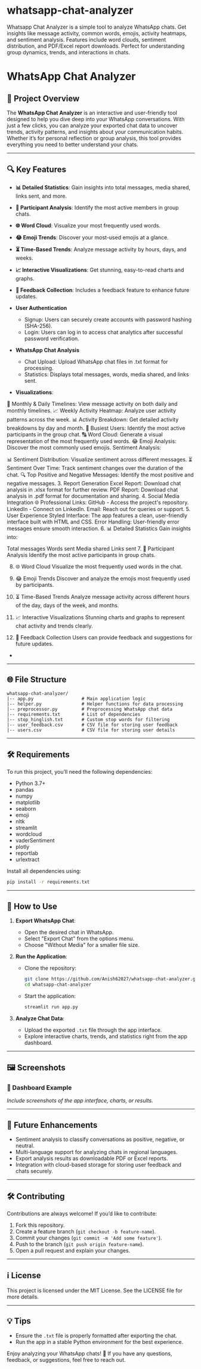 # whatsapp-chat-analyzer
Whatsapp Chat Analyzer is a simple tool to analyze WhatsApp chats. Get insights like message activity, common words, emojis, activity heatmaps, and sentiment analysis. Features include word clouds, sentiment distribution, and PDF/Excel report downloads. Perfect for understanding group dynamics, trends, and interactions in chats.


# WhatsApp Chat Analyzer

## 🔎 Project Overview
The **WhatsApp Chat Analyzer** is an interactive and user-friendly tool designed to help you dive deep into your WhatsApp conversations. With just a few clicks, you can analyze your exported chat data to uncover trends, activity patterns, and insights about your communication habits. Whether it’s for personal reflection or group analysis, this tool provides everything you need to better understand your chats.

---

## 🔍 Key Features
- **📊 Detailed Statistics**: Gain insights into total messages, media shared, links sent, and more.
- **🧩 Participant Analysis**: Identify the most active members in group chats.
- **🌐 Word Cloud**: Visualize your most frequently used words.
- **😂 Emoji Trends**: Discover your most-used emojis at a glance.
- **⏳ Time-Based Trends**: Analyze message activity by hours, days, and weeks.
- **📈 Interactive Visualizations**: Get stunning, easy-to-read charts and graphs.
- **📢 Feedback Collection**: Includes a feedback feature to enhance future updates.
- **User Authentication**
    - Signup: Users can securely create accounts with password hashing (SHA-256).
    - Login: Users can log in to access chat analytics after successful password verification.
- **WhatsApp Chat Analysis**
    - Chat Upload: Upload WhatsApp chat files in .txt format for processing.
    - Statistics: Displays total messages, words, media shared, and links sent.

- **Visualizations**:

📅 Monthly & Daily Timelines: View message activity on both daily and monthly timelines.
📈 Weekly Activity Heatmap: Analyze user activity patterns across the week.
📊 Activity Breakdown: Get detailed activity breakdowns by day and month.
👥 Busiest Users: Identify the most active participants in the group chat.
🔠 Word Cloud: Generate a visual representation of the most frequently used words.
😂 Emoji Analysis: Discover the most commonly used emojis.
Sentiment Analysis:

📊 Sentiment Distribution: Visualize sentiment across different messages.
⏳ Sentiment Over Time: Track sentiment changes over the duration of the chat.
🔍 Top Positive and Negative Messages: Identify the most positive and negative messages.
3. Report Generation
Excel Report: Download chat analysis in .xlsx format for further review.
PDF Report: Download chat analysis in .pdf format for documentation and sharing.
4. Social Media Integration
🌐 Professional Links:
GitHub - Access the project's repository.
LinkedIn - Connect on LinkedIn.
Email: Reach out for queries or support.
5. User Experience
Styled Interface: The app features a clean, user-friendly interface built with HTML and CSS.
Error Handling: User-friendly error messages ensure smooth interaction.
6. 📊 Detailed Statistics
Gain insights into:

Total messages
Words sent
Media shared
Links sent
7. 🧩 Participant Analysis
Identify the most active participants in group chats.

8. 🌐 Word Cloud
Visualize the most frequently used words in the chat.

9. 😂 Emoji Trends
Discover and analyze the emojis most frequently used by participants.

10. ⏳ Time-Based Trends
Analyze message activity across different hours of the day, days of the week, and months.

11. 📈 Interactive Visualizations
Stunning charts and graphs to represent chat activity and trends clearly.
12. 📢 Feedback Collection
Users can provide feedback and suggestions for future updates.
- 

---

## 🌐 File Structure
```
whatsapp-chat-analyzer/
|-- app.py                  # Main application logic
|-- helper.py               # Helper functions for data processing
|-- preprocessor.py         # Preprocessing WhatsApp chat data
|-- requirements.txt        # List of dependencies
|-- stop_hinglish.txt       # Custom stop words for filtering
|-- user_feedback.csv       # CSV file for storing user feedback
|-- users.csv               # CSV file for storing user details
```

---

## 🛠️ Requirements
To run this project, you’ll need the following dependencies:

- Python 3.7+
- pandas
- numpy
- matplotlib
- seaborn
- emoji
- nltk
- streamlit
- wordcloud
- vaderSentiment
- plotly
- reportlab
- urlextract




Install all dependencies using:
```bash
pip install -r requirements.txt
```

---

## 🔄 How to Use
1. **Export WhatsApp Chat**:
   - Open the desired chat in WhatsApp.
   - Select "Export Chat" from the options menu.
   - Choose "Without Media" for a smaller file size.

2. **Run the Application**:
   - Clone the repository:
     ```bash
     git clone https://github.com/Anish62027/whatsapp-chat-analyzer.git
     cd whatsapp-chat-analyzer
     ```
   - Start the application:
     ```bash
     streamlit run app.py
     ```

3. **Analyze Chat Data**:
   - Upload the exported `.txt` file through the app interface.
   - Explore interactive charts, trends, and statistics right from the app dashboard.

---

## 🖼 Screenshots
### 🎨 Dashboard Example
*Include screenshots of the app interface, charts, or results.*

---

## 🚀 Future Enhancements
- Sentiment analysis to classify conversations as positive, negative, or neutral.
- Multi-language support for analyzing chats in regional languages.
- Export analysis results as downloadable PDF or Excel reports.
- Integration with cloud-based storage for storing user feedback and chats securely.

---

## 🛠️ Contributing
Contributions are always welcome! If you’d like to contribute:

1. Fork this repository.
2. Create a feature branch (`git checkout -b feature-name`).
3. Commit your changes (`git commit -m 'Add some feature'`).
4. Push to the branch (`git push origin feature-name`).
5. Open a pull request and explain your changes.

---

## ℹ️ License
This project is licensed under the MIT License. See the LICENSE file for more details.

---

## 💡 Tips
- Ensure the `.txt` file is properly formatted after exporting the chat.
- Run the app in a stable Python environment for the best experience.

Enjoy analyzing your WhatsApp chats! 🌟 If you have any questions, feedback, or suggestions, feel free to reach out.

